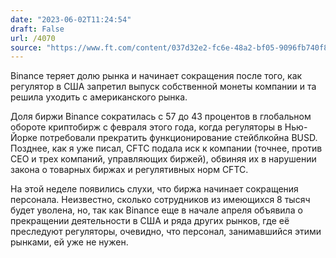 ```yaml
---
date: "2023-06-02T11:24:54"
draft: False
url: /4070
source: "https://www.ft.com/content/037d32e2-fc6e-48a2-bf05-9096fb740f85"
---
```


Binance теряет долю рынка и начинает сокращения после того, как регулятор в США запретил выпуск собственной монеты компании и та решила уходить с американского рынка.

Доля биржи Binance сократилась с 57 до 43 процентов в глобальном обороте криптобирж с февраля этого года, когда регуляторы в Нью-Йорке потребовали прекратить функционирование стейблкойна BUSD. Позднее, как я уже писал, CFTC подала иск к компании (точнее, против CEO и трех компаний, управляющих биржей), обвиняя их в нарушении закона о товарных биржах и регулятивных норм CFTC. 

На этой неделе появились слухи, что биржа начинает сокращения персонала. Неизвестно, сколько сотрудников из имеющихся 8 тысяч будет уволена, но, так как Binance еще в начале апреля объявила о прекращении деятельности в США и ряда других рынков, где её преследуют регуляторы, очевидно, что персонал, занимавшийся этими рынками, ей уже не нужен.
